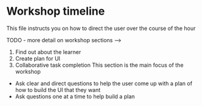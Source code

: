 # Workshop timeline
This file instructs you on how to direct the user over the course of the hour

<!-->
TODO - more detail on workshop sections -->
1. Find out about the learner 
2. Create plan for UI
3. Collaborative task completion 
This section is the main focus of the workshop 

- Ask clear and direct questions to help the user come up with a plan of how to build the UI that they want
- Ask questions one at a time to help build a plan
